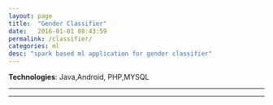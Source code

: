 ```yaml
---
layout: page
title:  "Gender Classifier"
date:   2016-01-01 08:43:59
permalink: /classifier/
categories: ml
desc: "spark based ml application for gender classifier"
---
```


**Technologies**: Java,Android, PHP,MYSQL

---


---

